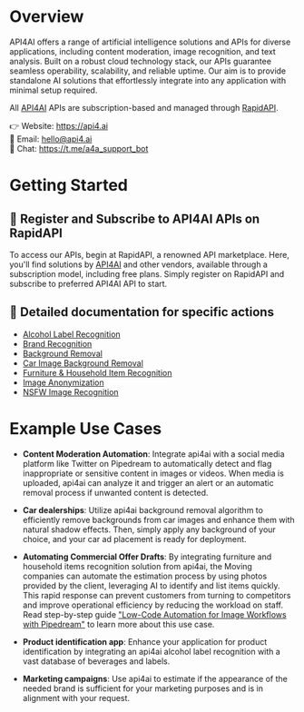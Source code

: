 # Overview

API4AI offers a range of artificial intelligence solutions and APIs for diverse applications, including content moderation, image recognition, and text analysis. Built on a robust cloud technology stack, our APIs guarantee seamless operability, scalability, and reliable uptime. Our aim is to provide standalone AI solutions that effortlessly integrate into any application with minimal setup required.

All [API4AI](https://api4.ai) APIs are subscription-based and managed through [RapidAPI](https://rapidapi.com/api4ai-api4ai-default).


👉️️ Website: https://api4.ai  
📩 Email: hello@api4.ai  
💬 Chat: https://t.me/a4a_support_bot  



# Getting Started

## 🚀 Register and Subscribe to API4AI APIs on RapidAPI

To access our APIs, begin at RapidAPI, a renowned API marketplace. Here, you'll find solutions by [API4AI](https://rapidapi.com/api4ai-api4ai-default) and other vendors, available through a subscription model, including free plans. Simply register on RapidAPI and subscribe to preferred API4AI API to start.


## 📖 Detailed documentation for specific actions

- [Alcohol Label Recognition](actions/alcohol-label-recognition)
- [Brand Recognition](actions/brand-recognition)
- [Background Removal](actions/background-removal)
- [Car Image Background Removal](actions/car-image-background-removal)
- [Furniture & Household Item Recognition](actions/furniture-and-household-item-recognition)
- [Image Anonymization](actions/image-anonymization)
- [NSFW Image Recognition](actions/nsfw-image-recognition)



# Example Use Cases

- **Content Moderation Automation**: Integrate api4ai with a social media platform like Twitter on Pipedream to automatically detect and flag inappropriate or sensitive content in images or videos. When media is uploaded, api4ai can analyze it and trigger an alert or an automatic removal process if unwanted content is detected.

- **Car dealerships**: Utilize api4ai background removal algorithm to efficiently remove backgrounds from car images and enhance them with natural shadow effects. Then, simply apply any background of your choice, and your car ad placement is ready for deployment.

- **Automating Commercial Offer Drafts**: By integrating furniture and household items recognition solution from api4ai, the Moving companies can automate the estimation process by using photos provided by the client, leveraging AI to identify and list items quickly. This rapid response can prevent customers from turning to competitors and improve operational efficiency by reducing the workload on staff. Read step-by-step guide ["Low-Code Automation for Image Workflows with Pipedream"](http://api4.ai/blog/low-code-automation-for-image-workflows-with-pipedream-the-step-by-step-guide) to learn more about this use case.

- **Product identification app**: Enhance your application for product identification by integrating an api4ai alcohol label recognition with a vast database of beverages and labels.

- **Marketing campaigns**: Use api4ai to estimate if the appearance of the needed brand is sufficient for your marketing purposes and is in alignment with your request.
